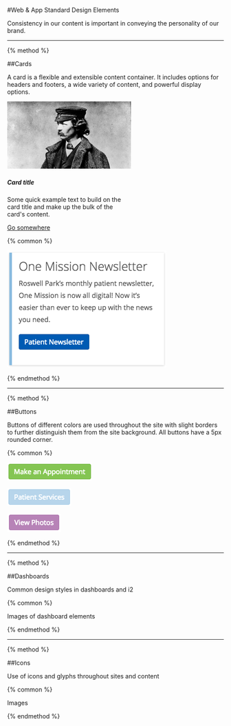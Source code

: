 #Web & App Standard Design Elements

Consistency in our content is important in conveying the personality of our brand.

-----

{% method %}

##Cards

A card is a flexible and extensible content container. It includes options for headers and footers, a wide variety of content, and powerful display options.

<div class="card" style="width: 18rem;">
  <img class="card-img-top" src="/assets/olmsted.jpeg" alt="Card image cap">
  <div class="card-body">
    <h5 class="card-title">Card title</h5>
    <p class="card-text">Some quick example text to build on the card title and make up the bulk of the card's content.</p>
    <a href="#" class="olm-btn olm-btn-primary">Go somewhere</a>
  </div>
</div>

{% common %}

![](/assets/sidebar-card.png)

{% endmethod %}

-----

{% method %}

##Buttons

Buttons of different colors are used throughout the site with slight borders to further distinguish them from the site background. All buttons have a 5px rounded corner.

{% common %}

![](/assets/green-button.png)

![](/assets/blue-button.png)

![](/assets/purple-button.png)

{% endmethod %}

-----

{% method %}

##Dashboards

Common design styles in dashboards and i2

{% common %}

Images of dashboard elements

{% endmethod %}

-----

{% method %}

##Icons

Use of icons and glyphs throughout sites and content

{% common %}

Images

{% endmethod %}